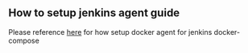 ## How to setup jenkins agent guide
Please reference [here](https://www.cloudbees.com/blog/how-to-install-and-run-jenkins-with-docker-compose) for how setup docker agent for jenkins docker-compose